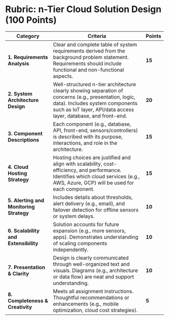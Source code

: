 # Rubric: n-Tier Cloud Solution Design (100 Points)

| **Category**                    | **Criteria**                                                                                                                                 | **Points** |
|--------------------------------|----------------------------------------------------------------------------------------------------------------------------------------------|------------|
| **1. Requirements Analysis**   | Clear and complete table of system requirements derived from the background problem statement. Requirements should include functional and non-functional aspects. | **15**     |
| **2. System Architecture Design** | Well-structured n-tier architecture clearly showing separation of concerns (e.g., presentation, logic, data). Includes system components such as IoT layer, API/data access layer, database, and front-end. | **20**     |
| **3. Component Descriptions**  | Each component (e.g., database, API, front-end, sensors/controllers) is described with its purpose, interactions, and role in the architecture. | **15**     |
| **4. Cloud Hosting Strategy**  | Hosting choices are justified and align with scalability, cost-efficiency, and performance. Identifies which cloud services (e.g., AWS, Azure, GCP) will be used for each component. | **15**     |
| **5. Alerting and Monitoring Strategy** | Includes details about thresholds, alert delivery (e.g., email), and failover detection for offline sensors or system delays. | **10**     |
| **6. Scalability and Extensibility** | Solution accounts for future expansion (e.g., more sensors, apps). Demonstrates understanding of scaling components independently. | **10**     |
| **7. Presentation & Clarity**  | Design is clearly communicated through well-organized text and visuals. Diagrams (e.g., architecture or data flow) are neat and support understanding. | **10**     |
| **8. Completeness & Creativity** | Meets all assignment instructions. Thoughtful recommendations or enhancements (e.g., mobile optimization, cloud cost strategies). | **5**      |

